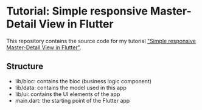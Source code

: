 # Tutorial: Simple responsive Master-Detail View in Flutter

This repository contains the source code for my tutorial 
["Simple responsive Master-Detail View in Flutter"](https://stefangaller.at/app-development/flutter/responsive-master-detail).

## Structure
- lib/bloc: contains the bloc (business logic component)
- lib/data: contains the model used in this app
- lib/ui: contains the UI elements of the app
- main.dart: the starting point of the Flutter app